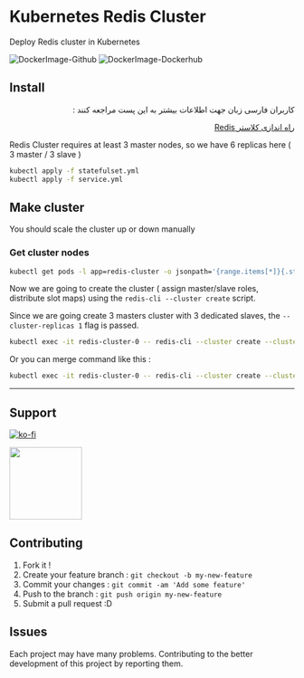 # Kubernetes Redis Cluster

 Deploy Redis cluster in Kubernetes

![DockerImage-Github](https://github.com/hatamiarash7/Kubernetes-Redis/workflows/DockerImage-Github/badge.svg) ![DockerImage-Dockerhub](https://github.com/hatamiarash7/Kubernetes-Redis/workflows/DockerImage-Dockerhub/badge.svg)

## Install

<div dir="rtl">
کاربران فارسی زبان جهت اطلاعات بیشتر به این پست مراجعه کنند :

[راه اندازی کلاستر Redis](https://arash-hatami.ir/redis-cluster-in-kubernetes/)
</div>

Redis Cluster requires at least 3 master nodes, so we have 6 replicas here ( 3 master / 3 slave )

```bash
kubectl apply -f statefulset.yml
kubectl apply -f service.yml
```

## Make cluster

You should scale the cluster up or down manually

### Get cluster nodes

```bash
kubectl get pods -l app=redis-cluster -o jsonpath='{range.items[*]}{.status.podIP}:6379 '
```

Now we are going to create the cluster ( assign master/slave roles, distribute slot maps) using the `redis-cli --cluster create` script.  

Since we are going create 3 masters cluster with 3 dedicated slaves, the `--cluster-replicas 1` flag is passed.

```bash
kubectl exec -it redis-cluster-0 -- redis-cli --cluster create --cluster-replicas 1 <<< node list from previous command >>>
```

Or you can merge command like this :

```bash
kubectl exec -it redis-cluster-0 -- redis-cli --cluster create --cluster-replicas 1 $(kubectl get pods -l app=redis-cluster -o jsonpath='{range.items[*]}{.status.podIP}:6379 ')
```

---

## Support

[![ko-fi](https://www.ko-fi.com/img/githubbutton_sm.svg)](https://ko-fi.com/D1D1WGU9)

<div><a href="https://payping.ir/@hatamiarash7"><img src="https://cdn.payping.ir/statics/Payping-logo/Trust/blue.svg" height="128" width="128"></a></div>

## Contributing

1. Fork it !
2. Create your feature branch : `git checkout -b my-new-feature`
3. Commit your changes : `git commit -am 'Add some feature'`
4. Push to the branch : `git push origin my-new-feature`
5. Submit a pull request :D

## Issues

Each project may have many problems. Contributing to the better development of this project by reporting them.
